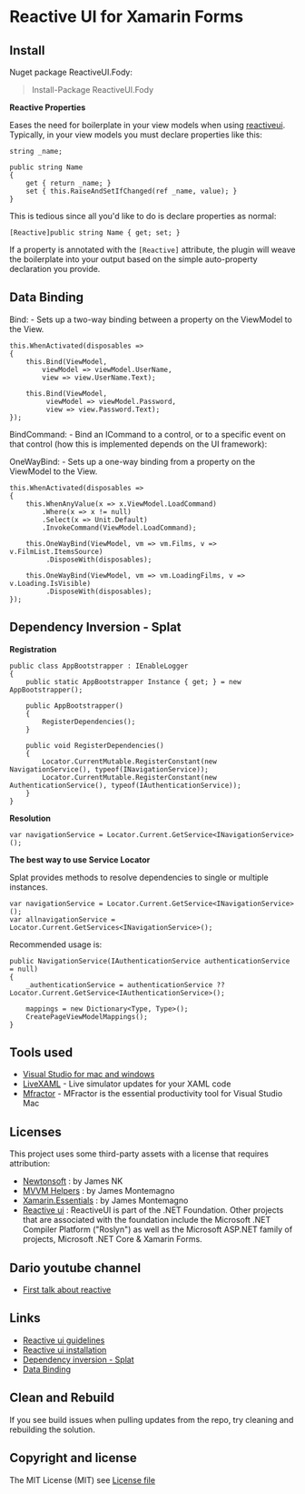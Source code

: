 # Reactive UI for Xamarin Forms


## Install ##
Nuget package ReactiveUI.Fody:

> Install-Package ReactiveUI.Fody

**Reactive Properties**

Eases the need for boilerplate in your view models when using [reactiveui](https://github.com/reactiveui/ReactiveUI).  Typically, in your view models you must declare properties like this:

    string _name;
    
    public string Name 
    {
        get { return _name; }
        set { this.RaiseAndSetIfChanged(ref _name, value); }
    }

This is tedious since all you'd like to do is declare properties as normal:

    [Reactive]public string Name { get; set; }
    
If a property is annotated with the `[Reactive]` attribute, the plugin will weave the boilerplate into your 
output based on the simple auto-property declaration you provide.  

## Data Binding ##

Bind: - Sets up a two-way binding between a property on the ViewModel to the View.

    this.WhenActivated(disposables =>
    {
        this.Bind(ViewModel,
            viewModel => viewModel.UserName,
            view => view.UserName.Text);

        this.Bind(ViewModel,
             viewModel => viewModel.Password,
             view => view.Password.Text);
    });

BindCommand: - Bind an ICommand to a control, or to a specific event on that control (how this is implemented depends on the UI framework):

OneWayBind: - Sets up a one-way binding from a property on the ViewModel to the View.
    
    this.WhenActivated(disposables =>
    {
        this.WhenAnyValue(x => x.ViewModel.LoadCommand)
            .Where(x => x != null)
            .Select(x => Unit.Default)
            .InvokeCommand(ViewModel.LoadCommand); 
         
        this.OneWayBind(ViewModel, vm => vm.Films, v => v.FilmList.ItemsSource)
             .DisposeWith(disposables);
             
        this.OneWayBind(ViewModel, vm => vm.LoadingFilms, v => v.Loading.IsVisible)
             .DisposeWith(disposables);
    });

## Dependency Inversion - Splat ##

**Registration**

    public class AppBootstrapper : IEnableLogger
    {
        public static AppBootstrapper Instance { get; } = new AppBootstrapper();

        public AppBootstrapper()
        {
            RegisterDependencies();
        }

        public void RegisterDependencies()
        {
            Locator.CurrentMutable.RegisterConstant(new NavigationService(), typeof(INavigationService));
            Locator.CurrentMutable.RegisterConstant(new AuthenticationService(), typeof(IAuthenticationService));
        }
    }

**Resolution**

    var navigationService = Locator.Current.GetService<INavigationService>();
    
**The best way to use Service Locator**

Splat provides methods to resolve dependencies to single or multiple instances.

    var navigationService = Locator.Current.GetService<INavigationService>();
    var allnavigationService = Locator.Current.GetServices<INavigationService>();
    
Recommended usage is:

    public NavigationService(IAuthenticationService authenticationService = null)
    {
        _authenticationService = authenticationService ?? Locator.Current.GetService<IAuthenticationService>();
        
        mappings = new Dictionary<Type, Type>(); 
        CreatePageViewModelMappings();
    }

## Tools used

* [Visual Studio for mac and windows](https://visualstudio.microsoft.com)
* [LiveXAML](http://www.livexaml.com) - Live simulator updates for your XAML code 
* [Mfractor](https://www.mfractor.com) - MFractor is the essential productivity tool for Visual Studio Mac

## Licenses

This project uses some third-party assets with a license that requires attribution:

- [Newtonsoft](https://www.newtonsoft.com/json) : by James NK
- [MVVM Helpers](https://www.nuget.org/packages/Refractored.MvvmHelpers/) : by James Montemagno
- [Xamarin.Essentials](https://www.nuget.org/packages/Xamarin.Essentials) : by James Montemagno
- [Reactive ui](https://github.com/reactiveui/reactiveui#net-foundation) : ReactiveUI is part of the .NET Foundation. Other projects that are associated with the foundation include the Microsoft .NET Compiler Platform ("Roslyn") as well as the Microsoft ASP.NET family of projects, Microsoft .NET Core & Xamarin Forms.

## Dario youtube channel

- [First talk about reactive](https://www.youtube.com/watch?v=LVQk7tMyUy8)

## Links

- [Reactive ui guidelines](https://reactiveui.net/docs/guidelines/platform/xamarin-forms)
- [Reactive ui installation](https://reactiveui.net/docs/getting-started/installation/)
- [Dependency inversion - Splat](https://reactiveui.net/docs/handbook/dependency-inversion/)
- [Data Binding](https://reactiveui.net/docs/handbook/data-binding/)

## Clean and Rebuild

If you see build issues when pulling updates from the repo, try cleaning and rebuilding the solution.

## Copyright and license

The MIT License (MIT) see [License file](https://github.com/jorgemht/ReactiveUIXF/blob/master/LICENSE)
